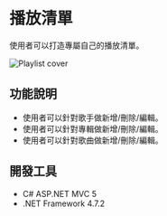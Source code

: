 # 播放清單
使用者可以打造專屬自己的播放清單。

![Playlist cover](https://i.imgur.com/jUwJE2s.jpg)

## 功能說明
* 使用者可以針對歌手做新增/刪除/編輯。
* 使用者可以針對專輯做新增/刪除/編輯。
* 使用者可以針對歌曲做新增/刪除/編輯。

## 開發工具
* C# ASP.NET MVC 5
* .NET Framework 4.7.2

